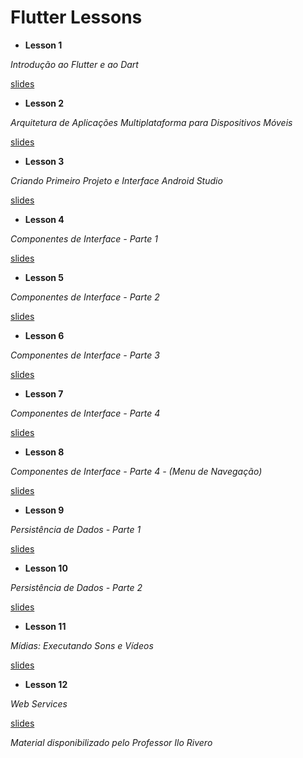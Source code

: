 # Flutter Lessons

* **Lesson 1**

_Introdução ao Flutter e ao Dart_

[slides](/01/slide/1_Introdução.pdf)


* **Lesson 2**

_Arquitetura de Aplicações Multiplataforma para Dispositivos Móveis_

[slides](/02/slide/2_Arquitetura_Mobile.pdf)


* **Lesson 3**

_Criando Primeiro Projeto e Interface Android Studio_

[slides](/03/slide/3_Primeiro_Projeto.pdf)


* **Lesson 4**

_Componentes de Interface - Parte 1_

[slides](/04/slide/4_Interface_Parte1.pdf)


* **Lesson 5**

_Componentes de Interface - Parte 2_

[slides](/05/slide/5_Interface_Parte2.pdf)


* **Lesson 6**

_Componentes de Interface - Parte 3_

[slides](/06/slide/6_Interface_Parte3.pdf)


* **Lesson 7**

_Componentes de Interface - Parte 4_

[slides](/07/slide/7_Interface_Parte4.pdf)


* **Lesson 8**

_Componentes de Interface - Parte 4 - (Menu de Navegação)_

[slides](/08/slide/8_Interface_Parte5.pdf)


* **Lesson 9**

_Persistência de Dados - Parte 1_

[slides](/09/slide/9_Persistencia_de_Dados_Parte1.pdf)


* **Lesson 10**

_Persistência de Dados - Parte 2_

[slides](/10/slide/10_Persistencia_de_Dados_Parte2.pdf)


* **Lesson 11**

_Mídias: Executando Sons e Vídeos_

[slides](/11/slide/11_Midias.pdf)


* **Lesson 12**

_Web Services_

[slides](/12/slide/12_Web_Service.pdf)


_Material disponibilizado pelo Professor Ilo Rivero_